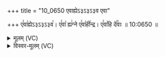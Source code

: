 +++
title = "10_0650 एवाह्येऽ३ऽ३ऽ३व एवा"

+++
ए꣣वा꣢ह्येऽ३ऽ३ऽ३व꣡। ए꣣वा꣡ ह्य꣢ग्ने ए꣣वा꣡ही꣢न्द्र। ए꣣वा꣡हि दे꣢꣯वाः ॥ 10:0650 ॥

<details><summary>मूलम् (VC)</summary>

ए꣣वा꣢ह्येऽ३ऽ३ऽ३व꣡ । ए꣣वा꣡ ह्य꣢ग्ने । ए꣣वा꣡ही꣢न्द्र । ए꣣वा꣡ हि पू꣢꣯षन् । ए꣣वा꣡ हि दे꣢꣯वाः ॐ ए꣣वा꣡हि दे꣢꣯वाः ॥६५०
</details>

<details><summary>विस्वर-मूलम् (VC)</summary>

एवाह्येऽ३ऽ३ऽ३व । एवा ह्यग्ने । एवाहीन्द्र । एवा हि पूषन् । एवा हि देवाः ॐ एवाहि देवाः ॥६५०
</details>